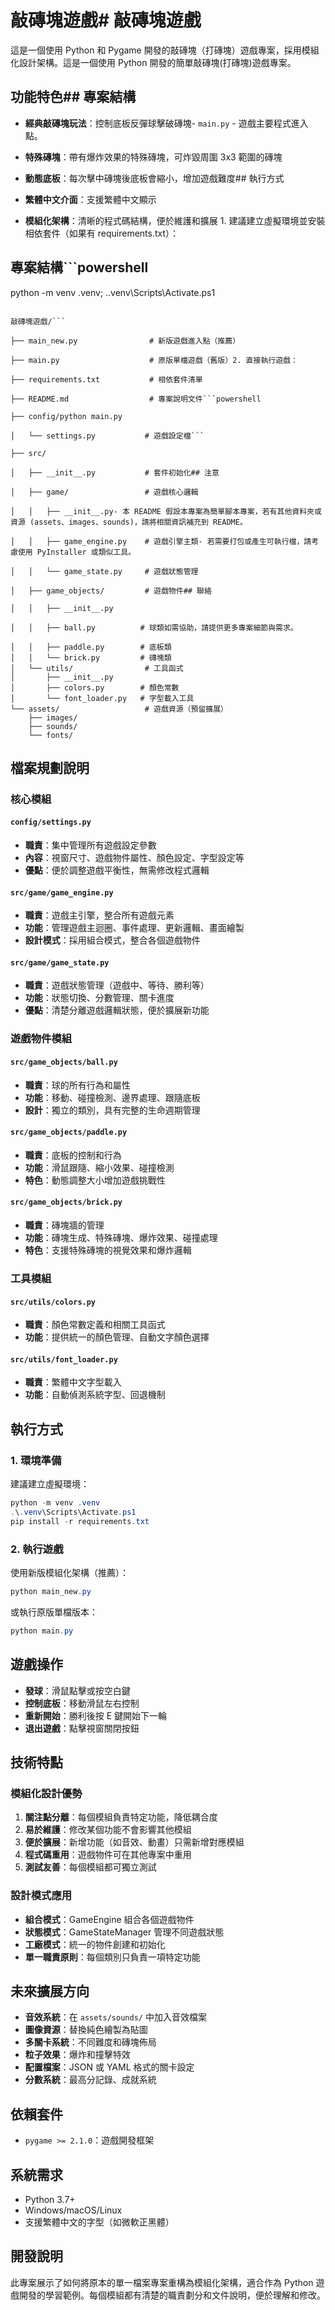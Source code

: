 # 敲磚塊遊戲# 敲磚塊遊戲

這是一個使用 Python 和 Pygame 開發的敲磚塊（打磚塊）遊戲專案，採用模組化設計架構。這是一個使用 Python 開發的簡單敲磚塊(打磚塊)遊戲專案。

## 功能特色## 專案結構

- **經典敲磚塊玩法**：控制底板反彈球擊破磚塊- `main.py` - 遊戲主要程式進入點。

- **特殊磚塊**：帶有爆炸效果的特殊磚塊，可炸毀周圍 3x3 範圍的磚塊

- **動態底板**：每次擊中磚塊後底板會縮小，增加遊戲難度## 執行方式

- **繁體中文介面**：支援繁體中文顯示

- **模組化架構**：清晰的程式碼結構，便於維護和擴展 1. 建議建立虛擬環境並安裝相依套件（如果有 requirements.txt）：

## 專案結構```powershell

python -m venv .venv; .\.venv\Scripts\Activate.ps1

````pip install -r requirements.txt

敲磚塊遊戲/```

├── main_new.py                # 新版遊戲進入點（推薦）

├── main.py                    # 原版單檔遊戲（舊版）2. 直接執行遊戲：

├── requirements.txt           # 相依套件清單

├── README.md                  # 專案說明文件```powershell

├── config/python main.py

│   └── settings.py           # 遊戲設定檔```

├── src/

│   ├── __init__.py           # 套件初始化## 注意

│   ├── game/                 # 遊戲核心邏輯

│   │   ├── __init__.py- 本 README 假設本專案為簡單腳本專案，若有其他資料夾或資源 (assets、images、sounds)，請將相關資訊補充到 README。

│   │   ├── game_engine.py    # 遊戲引擎主類- 若需要打包或產生可執行檔，請考慮使用 PyInstaller 或類似工具。

│   │   └── game_state.py     # 遊戲狀態管理

│   ├── game_objects/         # 遊戲物件## 聯絡

│   │   ├── __init__.py

│   │   ├── ball.py          # 球類如需協助，請提供更多專案細節與需求。

│   │   ├── paddle.py        # 底板類
│   │   └── brick.py         # 磚塊類
│   └── utils/                # 工具函式
│       ├── __init__.py
│       ├── colors.py        # 顏色常數
│       └── font_loader.py   # 字型載入工具
└── assets/                   # 遊戲資源（預留擴展）
    ├── images/
    ├── sounds/
    └── fonts/
````

## 檔案規劃說明

### 核心模組

#### `config/settings.py`

- **職責**：集中管理所有遊戲設定參數
- **內容**：視窗尺寸、遊戲物件屬性、顏色設定、字型設定等
- **優點**：便於調整遊戲平衡性，無需修改程式邏輯

#### `src/game/game_engine.py`

- **職責**：遊戲主引擎，整合所有遊戲元素
- **功能**：管理遊戲主迴圈、事件處理、更新邏輯、畫面繪製
- **設計模式**：採用組合模式，整合各個遊戲物件

#### `src/game/game_state.py`

- **職責**：遊戲狀態管理（遊戲中、等待、勝利等）
- **功能**：狀態切換、分數管理、關卡進度
- **優點**：清楚分離遊戲邏輯狀態，便於擴展新功能

### 遊戲物件模組

#### `src/game_objects/ball.py`

- **職責**：球的所有行為和屬性
- **功能**：移動、碰撞檢測、邊界處理、跟隨底板
- **設計**：獨立的類別，具有完整的生命週期管理

#### `src/game_objects/paddle.py`

- **職責**：底板的控制和行為
- **功能**：滑鼠跟隨、縮小效果、碰撞檢測
- **特色**：動態調整大小增加遊戲挑戰性

#### `src/game_objects/brick.py`

- **職責**：磚塊牆的管理
- **功能**：磚塊生成、特殊磚塊、爆炸效果、碰撞處理
- **特色**：支援特殊磚塊的視覺效果和爆炸邏輯

### 工具模組

#### `src/utils/colors.py`

- **職責**：顏色常數定義和相關工具函式
- **功能**：提供統一的顏色管理、自動文字顏色選擇

#### `src/utils/font_loader.py`

- **職責**：繁體中文字型載入
- **功能**：自動偵測系統字型、回退機制

## 執行方式

### 1. 環境準備

建議建立虛擬環境：

```powershell
python -m venv .venv
.\.venv\Scripts\Activate.ps1
pip install -r requirements.txt
```

### 2. 執行遊戲

使用新版模組化架構（推薦）：

```powershell
python main_new.py
```

或執行原版單檔版本：

```powershell
python main.py
```

## 遊戲操作

- **發球**：滑鼠點擊或按空白鍵
- **控制底板**：移動滑鼠左右控制
- **重新開始**：勝利後按 E 鍵開始下一輪
- **退出遊戲**：點擊視窗關閉按鈕

## 技術特點

### 模組化設計優勢

1. **關注點分離**：每個模組負責特定功能，降低耦合度
2. **易於維護**：修改某個功能不會影響其他模組
3. **便於擴展**：新增功能（如音效、動畫）只需新增對應模組
4. **程式碼重用**：遊戲物件可在其他專案中重用
5. **測試友善**：每個模組都可獨立測試

### 設計模式應用

- **組合模式**：GameEngine 組合各個遊戲物件
- **狀態模式**：GameStateManager 管理不同遊戲狀態
- **工廠模式**：統一的物件創建和初始化
- **單一職責原則**：每個類別只負責一項特定功能

## 未來擴展方向

- **音效系統**：在 `assets/sounds/` 中加入音效檔案
- **圖像資源**：替換純色繪製為貼圖
- **多關卡系統**：不同難度和磚塊佈局
- **粒子效果**：爆炸和撞擊特效
- **配置檔案**：JSON 或 YAML 格式的關卡設定
- **分數系統**：最高分記錄、成就系統

## 依賴套件

- `pygame >= 2.1.0`：遊戲開發框架

## 系統需求

- Python 3.7+
- Windows/macOS/Linux
- 支援繁體中文的字型（如微軟正黑體）

## 開發說明

此專案展示了如何將原本的單一檔案專案重構為模組化架構，適合作為 Python 遊戲開發的學習範例。每個模組都有清楚的職責劃分和文件說明，便於理解和修改。
